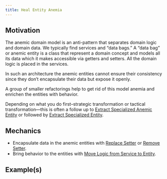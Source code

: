 ```yaml
---
title: Heal Entity Anemia
---
```


<!-- ![](../../images/domain-driven-refactorings/YYY/XXXX.drawio.svg){: .align-center} -->

## Motivation

The anemic domain model is an anti-pattern that separates domain logic and domain data. We typically find services and “data bags.” A “data bag” or anemic entity is a class that represent a domain concept and models all its data which it makes accessible via getters and setters. All the domain logic is placed in the services.

In such an architecture the anemic entities cannot ensure their consistency since they don’t encapsulate their data but expose it openly.

A group of smaller refactorings help to get rid of this model anemia and enrichen the entities with behavior.

Depending on what you do first–strategic transformation or tactical transformation—this is often a follow up to [Extract Specialized Anemic Entity](../tactical-for-strategic/extract-specialized-anemic-entity) or followed by [Extract Specialized Entity](../tactical-for-strategic/extract-specialized-entity).

## Mechanics

- Encapsulate data in the anemic entities with [Replace Setter](replace-setter) or [Remove Setter](remove-setter).
- Bring behavior to the entities with [Move Logic from Service to Entity](move-logic-from-service-to-entity).

## Example(s)
